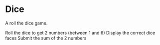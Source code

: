 # Dice
A roll the dice game.

Roll the dice to get 2 numbers (between 1 and 6)
Display the correct dice faces
Submit the sum of the 2 numbers
